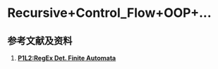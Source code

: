 # Recursive+Control_Flow+OOP+...

## 参考文献及资料

1. [**P1L2:RegEx Det. Finite Automata**](https://classroom.udacity.com/courses/ud168/lessons/9666929911/concepts/101713986250923)
